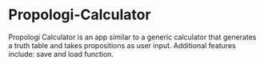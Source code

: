 # Propologi-Calculator
Propologi Calculator is an app similar to a generic calculator that generates a truth table and takes propositions as user input. Additional features include: save and load function.
